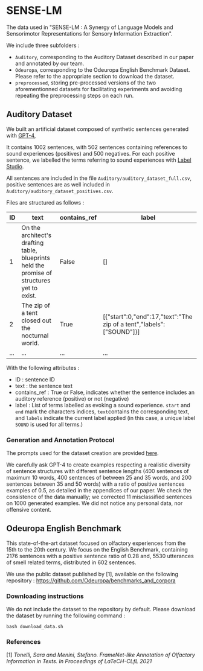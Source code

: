 # SENSE-LM 
The data used in "SENSE-LM : A Synergy of Language Models and Sensorimotor Representations for Sensory Information Extraction".

We include three subfolders : 

- `Auditory`, corresponding to the Auditory Dataset described in our paper and annotated by our team.
- `Odeuropa`, corresponding to the Odeuropa English Benchmark Dataset. Please refer to the appropriate section to download the dataset.
- `preprocessed`, storing pre-processed versions of the two aforementionned datasets for facilitating experiments and avoiding repeating the preprocessing steps on each run.
## Auditory Dataset
We built an artificial dataset composed of synthetic  sentences generated with [GPT-4](https://openai.com/blog/chatgpt),

It contains 1002 sentences, with 502 sentences containing references to sound experiences (positives) and 500 negatives.
For each positive sentence, we labelled the terms referring to sound experiences with [Label Studio](https://labelstud.io/).

All sentences are included in the file `Auditory/auditory_dataset_full.csv`, positive sentences are as well included in `Auditory/auditory_dataset_positives.csv`.

Files are structured as follows : 

| ID | text                                                                                       | contains_ref | label                                                                |
|----|--------------------------------------------------------------------------------------------|--------------|----------------------------------------------------------------------|
| 1  | On the architect's drafting table, blueprints held the promise of structures yet to exist. | False        | []                                                                   |
| 2  | The zip of a tent closed out the nocturnal world.                                          | True         | [{"start":0,"end":17,"text":"The zip of a tent","labels":["SOUND"]}] |
| ... | ...                                                                                        | ...          | ...                                                                  |

With the following attributes : 
- ID : sentence ID
- text : the sentence text
- contains_ref : True or False, indicates whether the sentence includes an auditory reference (positive) or not (negative)
- label : List of terms labelled as evoking a sound experience. `start` and `end` mark the characters indices, `text`contains the corresponding text, and `labels` indicate the current label applied (in this case, a unique label `SOUND` is used for all terms.)
### Generation and Annotation Protocol

The prompts used for the dataset creation are provided [here](https://github.com/cfboscher/sense-lm/tree/main).

We carefully ask GPT-4 to create examples respecting a realistic diversity of sentence structures with different sentence lengths (400 sentences of maximum 10 words, 400 sentences of between 25 and 35 words, and 200 sentences between 35 and 50 words) with a ratio of positive sentences examples of 0.5, as detailed in the appendices of our paper.
We check the consistence of 
the data manually; we corrected 11 misclassified sentences on 1000 generated examples. We did not notice any personal data, nor offensive content.


## Odeuropa English Benchmark
This state-of-the-art dataset focused on olfactory experiences from the 15th to the 20th century. We focus on the English Benchmark, containing 2176 sentences with a positive sentence ratio of 0.28 and, 5530 utterances of smell related terms, distributed in 602 sentences.

We use the public dataset published by [1], available on the following repository : https://github.com/Odeuropa/benchmarks_and_corpora

### Downloading instructions
We do not include the dataset to the repository by default. Please download the dataset by running the following command : 
``` 
bash download_data.sh
```

### References
[1] _Tonelli, Sara and Menini, Stefano. FrameNet-like Annotation of Olfactory Information in Texts. In Proceedings of LaTeCH-CLfL 2021_
